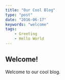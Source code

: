 ```yaml
---
title: "Our Cool Blog"
type: "post"
date: "2016-06-17"
keywords: "welcome"
tags: 
    - Greeting
    - Hello World
---
```


## Welcome!

Welcome to our cool blog.